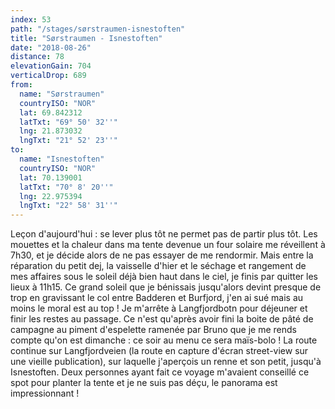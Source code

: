 ```yaml
---
index: 53
path: "/stages/sørstraumen-isnestoften"
title: "Sørstraumen - Isnestoften"
date: "2018-08-26"
distance: 78
elevationGain: 704
verticalDrop: 689
from:
  name: "Sørstraumen"
  countryISO: "NOR"
  lat: 69.842312
  latTxt: "69° 50' 32''"
  lng: 21.873032
  lngTxt: "21° 52' 23''"
to:
  name: "Isnestoften"
  countryISO: "NOR"
  lat: 70.139001
  latTxt: "70° 8' 20''"
  lng: 22.975394
  lngTxt: "22° 58' 31''"
---
```


Leçon d'aujourd'hui : se lever plus tôt ne permet pas de partir plus tôt. Les mouettes et la chaleur dans ma tente devenue un four solaire me réveillent à 7h30, et je décide alors de ne pas essayer de me rendormir. Mais entre la réparation du petit dej, la vaisselle d'hier et le séchage et rangement de mes affaires sous le soleil déjà bien haut dans le ciel, je finis par quitter les lieux à 11h15. Ce grand soleil que je bénissais jusqu'alors devint presque de trop en gravissant le col entre Badderen et Burfjord, j'en ai sué mais au moins le moral est au top ! Je m'arrête à Langfjordbotn pour déjeuner et finir les restes au passage. Ce n'est qu'après avoir fini la boite de pâté de campagne au piment d'espelette ramenée par Bruno que je me rends compte qu'on est dimanche : ce soir au menu ce sera maïs-bolo ! La route continue sur Langfjordveien (la route en capture d'écran street-view sur une vieille publication), sur laquelle j'aperçois un renne et son petit, jusqu'à Isnestoften. Deux personnes ayant fait ce voyage m'avaient conseillé ce spot pour planter la tente et je ne suis pas déçu, le panorama est impressionnant !
